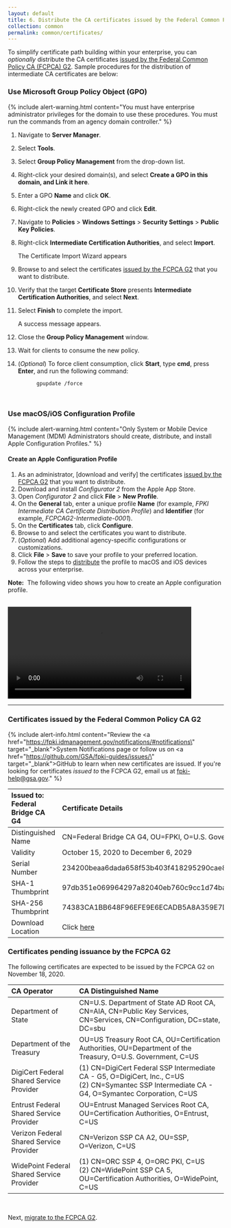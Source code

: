 ```yaml
---
layout: default 
title: 6. Distribute the CA certificates issued by the Federal Common Policy CA G2 (optional)
collection: common
permalink: common/certificates/
---
```


To simplify certificate path building within your enterprise, you can *optionally* distribute the CA certificates [issued by the Federal Common Policy CA (FCPCA) G2](#certificates-issued-by-the-federal-common-policy-ca-g2). Sample procedures for the distribution of intermediate CA certificates are below:


### Use Microsoft Group Policy Object (GPO)

{% include alert-warning.html content="You must have enterprise administrator privileges for the domain to use these procedures. You must run the commands from an agency domain controller." %}

1. Navigate to **Server Manager**.
1. Select **Tools**.
1. Select **Group Policy Management** from the drop-down list.
1. Right-click your desired domain(s), and select **Create a GPO in this domain, and Link it here**.
1. Enter a GPO **Name** and click **OK**.
1. Right-click the newly created GPO and click **Edit**.
1. Navigate to **Policies** > **Windows Settings** > **Security Settings** > **Public Key Policies**.  
1. Right-click **Intermediate Certification Authorities**, and select **Import**.

	The Certificate Import Wizard appears
	
1. Browse to and select the certificates [issued by the FCPCA G2](#certificates-issued-by-the-federal-common-policy-ca-g2) that you want to distribute.
1. Verify that the target **Certificate Store** presents **Intermediate Certification Authorities**, and select **Next**.
1. Select **Finish** to complete the import. 

	A success message appears.
	
1. Close the **Group Policy Management** window.
1. Wait for clients to consume the new policy.
1. (*Optional*) To force client consumption, click **Start**, type **cmd**, press **Enter**, and run the following command:
    ```
          gpupdate /force
    ```
	
<br>
	
### Use macOS/iOS Configuration Profile

{% include alert-warning.html content="Only System or Mobile Device Management (MDM) Administrators should create, distribute, and install Apple Configuration Profiles." %} 

#### Create an Apple Configuration Profile

1. As an administrator, [download and verify] the certificates [issued by the FCPCA G2](#certificates-issued-by-the-federal-common-policy-ca-g2) that you want to distribute.   
2. Download and install *Configurator 2* from the Apple App Store.
3. Open *Configurator 2* and click **File** > **New Profile**.
4. On the **General** tab, enter a unique profile **Name** (for example, *FPKI Intermediate CA Certificate Distribution Profile*) and **Identifier** (for example, *FCPCAG2-Intermediate-0001*).
5. On the **Certificates** tab, click **Configure**.
6. Browse to and select the certificates you want to distribute.
7. (*Optional*) Add additional agency-specific configurations or customizations. 
8. Click **File** > **Save** to save your profile to your preferred location. 
9. Follow the steps to [distribute](../distribute-os/#distribute-an-apple-configuration-profile) the profile to macOS and iOS devices across your enterprise.

**Note:**&nbsp;&nbsp;The following video shows you how to create an Apple configuration profile. 

<br>
<video width="85%" controls>
  <source src="{{site.baseurl}}/video/create_profile.mp4" type="video/mp4">
</video>
<br>

---------------------------------------------------


### Certificates issued by the Federal Common Policy CA G2

{% include alert-info.html content="Review the <a href=\"https://fpki.idmanagement.gov/notifications/#notifications\" target=\"_blank\">System Notifications</a> page or follow us on <a href=\"https://github.com/GSA/fpki-guides/issues/\" target=\"_blank\">GitHub</a> to learn when new certificates are issued.  If you're looking for certificates <i>issued to</i> the FCPCA G2, email us at fpki-help@gsa.gov." %} 

| **Issued to: Federal Bridge CA G4**  | **Certificate Details**                             |
| :--------  | :-------------------------------     |
| Distinguished Name | CN=Federal Bridge CA G4, OU=FPKI, O=U.S. Government, C=US |
| Validity | October 15, 2020 to December 6, 2029
| Serial Number | 234200beaa6dada658f53b403f418295290cae82  |
| SHA-1 Thumbprint | 97db351e069964297a82040eb760c9cc1d74ba33 |
| SHA-256 Thumbprint | 74383CA1BB648F96EFE9E6ECADB5A8A359E7DF9BA262EF7C02BD004EAB3895F4  |
| Download Location | Click [here](../../certs/federal_bridge_ca_g4.cer)|


### Certificates pending issuance by the FCPCA G2

The following certificates are expected to be issued by the FCPCA G2 on November 18, 2020.

| CA Operator | CA Distinguished Name | 
| :-------- | :-------------------------------     |
| Department of State | CN=U.S. Department of State AD Root CA, CN=AIA, CN=Public Key Services, CN=Services, CN=Configuration, DC=state, DC=sbu |
| Department of the Treasury | OU=US Treasury Root CA, OU=Certification Authorities, OU=Department of the Treasury, O=U.S. Government, C=US  |
| DigiCert Federal Shared Service Provider | (1) CN=DigiCert Federal SSP Intermediate CA - G5, O=DigiCert, Inc., C=US <br> (2) CN=Symantec SSP Intermediate CA - G4, O=Symantec Corporation, C=US |
| Entrust Federal Shared Service Provider | OU=Entrust Managed Services Root CA, OU=Certification Authorities, O=Entrust, C=US  |
| Verizon Federal Shared Service Provider | CN=Verizon SSP CA A2, OU=SSP, O=Verizon, C=US   |
| WidePoint Federal Shared Service Provider | (1) CN=ORC SSP 4, O=ORC PKI, C=US <br> (2) CN=WidePoint SSP CA 5, OU=Certification Authorities, O=WidePoint, C=US |

<br>

Next, [migrate to the FCPCA G2]({{site.baseurl}}/common/migrate/).

